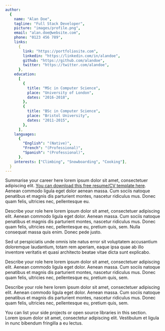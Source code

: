 ```yaml
---
author:
  {
    name: "Alan Doe",
    tagline: "Full Stack Developer",
    picture: "images/profile.png",
    email: "alan.doe@website.com",
    phone: "0123 456 789",
    links:
      {
        link: "https://portfoliosite.com",
        linkedin: "https://linkedin.com/in/alandoe",
        github: "https://github.com/alandoe",
        twitter: "https://twitter.com/alandoe",
      },
    education:
      [
        {
          title: "MSc in Computer Science",
          place: "University of London",
          dates: "2016-2018",
        },
        {
          title: "BSc in Computer Science",
          place: "Bristol University",
          dates: "2011-2015",
        },
      ],
    languages:
      {
        "English": "(Native)",
        "French": "(Professional)",
        "Spanish": "(Professional)",
      },
    interests: ["Climbing", "Snowboarding", "Cooking"],
  }
---
```


<Heading icon="user" title="Career Profile"></Heading>

Summarise your career here lorem ipsum dolor sit amet, consectetuer adipiscing elit. [You can download this free resume/CV template here](https://themes.3rdwavemedia.com/bootstrap-templates/resume/orbit-free-resume-cv-bootstrap-theme-for-developers/). Aenean commodo ligula eget dolor aenean massa. Cum sociis natoque penatibus et magnis dis parturient montes, nascetur ridiculus mus. Donec quam felis, ultricies nec, pellentesque eu.

<Heading icon="briefcase" title="Experiences"></Heading>

<JobDetails title="Lead Developer" time="2019 - Present" company="Startup Hub" place="San Francisco">

Describe your role here lorem ipsum dolor sit amet, consectetuer adipiscing elit. Aenean commodo ligula eget dolor. Aenean massa. Cum sociis natoque penatibus et magnis dis parturient montes, nascetur ridiculus mus. Donec quam felis, ultricies nec, pellentesque eu, pretium quis, sem. Nulla consequat massa quis enim. Donec pede justo.

Sed ut perspiciatis unde omnis iste natus error sit voluptatem accusantium doloremque laudantium, totam rem aperiam, eaque ipsa quae ab illo inventore veritatis et quasi architecto beatae vitae dicta sunt explicabo.

</JobDetails>

<JobDetails title="Senior Software Engineer" time="2018 - 2019" company="Google" place="London">

Describe your role here lorem ipsum dolor sit amet, consectetuer adipiscing elit. Aenean commodo ligula eget dolor. Aenean massa. Cum sociis natoque penatibus et magnis dis parturient montes, nascetur ridiculus mus. Donec quam felis, ultricies nec, pellentesque eu, pretium quis, sem.

</JobDetails>

<JobDetails title="UI Developer" time="2016 - 2018" company="Amazon" place="London">

Describe your role here lorem ipsum dolor sit amet, consectetuer adipiscing elit. Aenean commodo ligula eget dolor. Aenean massa. Cum sociis natoque penatibus et magnis dis parturient montes, nascetur ridiculus mus. Donec quam felis, ultricies nec, pellentesque eu, pretium quis, sem.

</JobDetails>

<Heading icon="archive" title="Projects"></Heading>

You can list your side projects or open source libraries in this section. Lorem ipsum dolor sit amet, consectetur adipiscing elit. Vestibulum et ligula in nunc bibendum fringilla a eu lectus.

<!-- Need to do stuff with this list -->

<Heading icon="rocket" title="Skills & Proficiency"></Heading>

<Skill name="Python & Django" progress="99"></Skill>
<Skill name="JavaScript & jQuery" progress="98"></Skill>
<Skill name="Angular" progress="98"></Skill>
<Skill name="HTML5 & CSS" progress="95"></Skill>
<Skill name="Ruby on Rails" progress="85"></Skill>
<Skill name="Sketch & Photoshop" progress="60"></Skill>

<!-- Need to do stuff with the list -->
